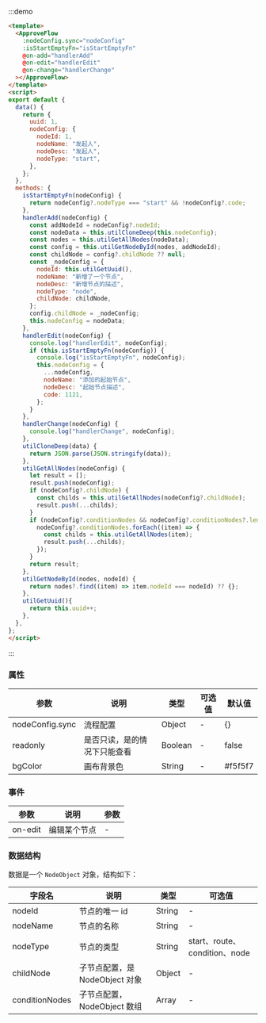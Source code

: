 :::demo

```html
<template>
  <ApproveFlow
    :nodeConfig.sync="nodeConfig"
    :isStartEmptyFn="isStartEmptyFn"
    @on-add="handlerAdd"
    @on-edit="handlerEdit"
    @on-change="handlerChange"
  ></ApproveFlow>
</template>
<script>
export default {
  data() {
    return {
      uuid: 1,
      nodeConfig: {
        nodeId: 1,
        nodeName: "发起人",
        nodeDesc: "发起人",
        nodeType: "start",
      },
    };
  },
  methods: {
    isStartEmptyFn(nodeConfig) {
      return nodeConfig?.nodeType === "start" && !nodeConfig?.code;
    },
    handlerAdd(nodeConfig) {
      const addNodeId = nodeConfig?.nodeId;
      const nodeData = this.utilCloneDeep(this.nodeConfig);
      const nodes = this.utilGetAllNodes(nodeData);
      const config = this.utilGetNodeById(nodes, addNodeId);
      const childNode = config?.childNode ?? null;
      const _nodeConfig = {
        nodeId: this.utilGetUuid(),
        nodeName: "新增了一个节点",
        nodeDesc: "新增节点的描述",
        nodeType: "node",
        childNode: childNode,
      };
      config.childNode = _nodeConfig;
      this.nodeConfig = nodeData;
    },
    handlerEdit(nodeConfig) {
      console.log("handlerEdit", nodeConfig);
      if (this.isStartEmptyFn(nodeConfig)) {
        console.log("isStartEmptyFn", nodeConfig);
        this.nodeConfig = {
          ...nodeConfig,
          nodeName: "添加的起始节点",
          nodeDesc: "起始节点描述",
          code: 1121,
        };
      }
    },
    handlerChange(nodeConfig) {
      console.log("handlerChange", nodeConfig);
    },
    utilCloneDeep(data) {
      return JSON.parse(JSON.stringify(data));
    },
    utilGetAllNodes(nodeConfig) {
      let result = [];
      result.push(nodeConfig);
      if (nodeConfig?.childNode) {
        const childs = this.utilGetAllNodes(nodeConfig?.childNode);
        result.push(...childs);
      }
      if (nodeConfig?.conditionNodes && nodeConfig?.conditionNodes?.length) {
        nodeConfig?.conditionNodes.forEach((item) => {
          const childs = this.utilGetAllNodes(item);
          result.push(...childs);
        });
      }
      return result;
    },
    utilGetNodeById(nodes, nodeId) {
      return nodes?.find((item) => item.nodeId === nodeId) ?? {};
    },
    utilGetUuid(){
      return this.uuid++;
    },
  },
};
</script>
```

:::

### 属性

| 参数            | 说明                         | 类型    | 可选值 | 默认值  |
| --------------- | ---------------------------- | ------- | ------ | ------- |
| nodeConfig.sync | 流程配置                     | Object  | -      | {}      |
| readonly        | 是否只读，是的情况下只能查看 | Boolean | -      | false   |
| bgColor         | 画布背景色                   | String  | -      | #f5f5f7 |

### 事件

| 参数           | 说明         | 参数 |
| -------------- | ------------ | ---- |
| on-edit | 编辑某个节点 | -    |

### 数据结构

数据是一个 `NodeObject` 对象，结构如下：

| 字段名         | 说明                           | 类型   | 可选值                        |
| -------------- | ------------------------------ | ------ | ----------------------------- |
| nodeId         | 节点的唯一 id                  | String | -                             |
| nodeName       | 节点的名称                     | String | -                             |
| nodeType       | 节点的类型                     | String | start、route、condition、node |
| childNode      | 子节点配置，是 NodeObject 对象 | Object | -                             |
| conditionNodes | 子节点配置，NodeObject 数组    | Array  | -                             |
